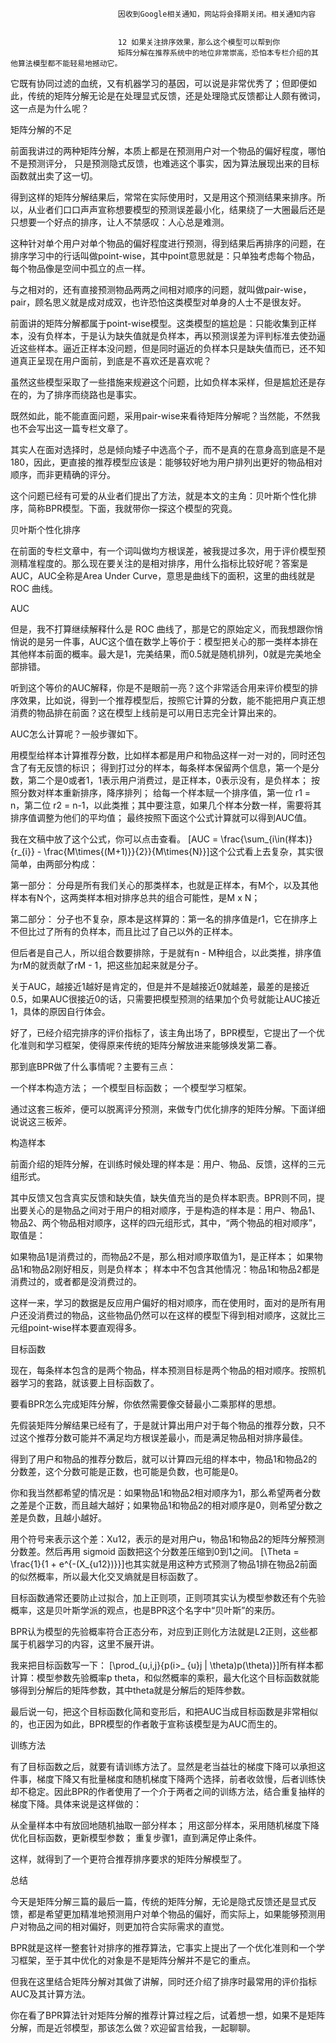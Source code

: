 
                            
                            因收到Google相关通知，网站将会择期关闭。相关通知内容
                            
                            
                            12 如果关注排序效果，那么这个模型可以帮到你
                            矩阵分解在推荐系统中的地位非常崇高，恐怕本专栏介绍的其他算法模型都不能轻易地撼动它。

它既有协同过滤的血统，又有机器学习的基因，可以说是非常优秀了；但即便如此，传统的矩阵分解无论是在处理显式反馈，还是处理隐式反馈都让人颇有微词，这一点是为什么呢？

矩阵分解的不足

前面我讲过的两种矩阵分解，本质上都是在预测用户对一个物品的偏好程度，哪怕不是预测评分， 只是预测隐式反馈，也难逃这个事实，因为算法展现出来的目标函数就出卖了这一切。

得到这样的矩阵分解结果后，常常在实际使用时，又是用这个预测结果来排序。所以，从业者们口口声声宣称想要模型的预测误差最小化，结果绕了一大圈最后还是只想要一个好点的排序，让人不禁感叹：人心总是难测。

这种针对单个用户对单个物品的偏好程度进行预测，得到结果后再排序的问题，在排序学习中的行话叫做point-wise，其中point意思就是：只单独考虑每个物品，每个物品像是空间中孤立的点一样。

与之相对的，还有直接预测物品两两之间相对顺序的问题，就叫做pair-wise，pair，顾名思义就是成对成双，也许恐怕这类模型对单身的人士不是很友好。

前面讲的矩阵分解都属于point-wise模型。这类模型的尴尬是：只能收集到正样本，没有负样本，于是认为缺失值就是负样本，再以预测误差为评判标准去使劲逼近这些样本。逼近正样本没问题，但是同时逼近的负样本只是缺失值而已，还不知道真正呈现在用户面前，到底是不喜欢还是喜欢呢？

虽然这些模型采取了一些措施来规避这个问题，比如负样本采样，但是尴尬还是存在的，为了排序而绕路也是事实。

既然如此，能不能直面问题，采用pair-wise来看待矩阵分解呢？当然能，不然我也不会写出这一篇专栏文章了。

其实人在面对选择时，总是倾向矮子中选高个子，而不是真的在意身高到底是不是180，因此，更直接的推荐模型应该是：能够较好地为用户排列出更好的物品相对顺序，而非更精确的评分。

这个问题已经有可爱的从业者们提出了方法，就是本文的主角：贝叶斯个性化排序，简称BPR模型。下面，我就带你一探这个模型的究竟。

贝叶斯个性化排序

在前面的专栏文章中，有一个词叫做均方根误差，被我提过多次，用于评价模型预测精准程度的。那么现在要关注的是相对排序，用什么指标比较好呢？答案是AUC，AUC全称是Area Under Curve，意思是曲线下的面积，这里的曲线就是 ROC 曲线。

AUC

但是，我不打算继续解释什么是 ROC 曲线了，那是它的原始定义，而我想跟你悄悄说的是另一件事，AUC这个值在数学上等价于：模型把关心的那一类样本排在其他样本前面的概率。最大是1，完美结果，而0.5就是随机排列，0就是完美地全部排错。

听到这个等价的AUC解释，你是不是眼前一亮？这个非常适合用来评价模型的排序效果，比如说，得到一个推荐模型后，按照它计算的分数，能不能把用户真正想消费的物品排在前面？这在模型上线前是可以用日志完全计算出来的。

AUC怎么计算呢？一般步骤如下。


用模型给样本计算推荐分数，比如样本都是用户和物品这样一对一对的，同时还包含了有无反馈的标识；
得到打过分的样本，每条样本保留两个信息，第一个是分数，第二个是0或者1，1表示用户消费过，是正样本，0表示没有，是负样本；
按照分数对样本重新排序，降序排列；
给每一个样本赋一个排序值，第一位 r1 = n，第二位 r2 = n-1，以此类推；其中要注意，如果几个样本分数一样，需要将其排序值调整为他们的平均值；
最终按照下面这个公式计算就可以得到AUC值。


我在文稿中放了这个公式，你可以点击查看。
\[AUC = \\frac{\\sum_{i\\in(样本)}{r_{i}} - \\frac{M\\times{(M+1)}}{2}}{M\\times{N}}\]这个公式看上去复杂，其实很简单，由两部分构成：

第一部分： 分母是所有我们关心的那类样本，也就是正样本，有M个，以及其他样本有N个，这两类样本相对排序总共的组合可能性，是M x N；

第二部分： 分子也不复杂，原本是这样算的：第一名的排序值是r1，它在排序上不但比过了所有的负样本，而且比过了自己以外的正样本。

但后者是自己人，所以组合数要排除，于是就有n - M种组合，以此类推，排序值为rM的就贡献了rM - 1，把这些加起来就是分子。

关于AUC，越接近1越好是肯定的，但是并不是越接近0就越差，最差的是接近0.5，如果AUC很接近0的话，只需要把模型预测的结果加个负号就能让AUC接近1，具体的原因自行体会。

好了，已经介绍完排序的评价指标了，该主角出场了，BPR模型，它提出了一个优化准则和学习框架，使得原来传统的矩阵分解放进来能够焕发第二春。

那到底BPR做了什么事情呢？主要有三点：


一个样本构造方法；
一个模型目标函数；
一个模型学习框架。


通过这套三板斧，便可以脱离评分预测，来做专门优化排序的矩阵分解。下面详细说说这三板斧。

构造样本

前面介绍的矩阵分解，在训练时候处理的样本是：用户、物品、反馈，这样的三元组形式。

其中反馈又包含真实反馈和缺失值，缺失值充当的是负样本职责。BPR则不同，提出要关心的是物品之间对于用户的相对顺序，于是构造的样本是：用户、物品1、物品2、两个物品相对顺序，这样的四元组形式，其中，“两个物品的相对顺序”，取值是：


如果物品1是消费过的，而物品2不是，那么相对顺序取值为1，是正样本；
如果物品1和物品2刚好相反，则是负样本；
样本中不包含其他情况：物品1和物品2都是消费过的，或者都是没消费过的。


这样一来，学习的数据是反应用户偏好的相对顺序，而在使用时，面对的是所有用户还没消费过的物品，这些物品仍然可以在这样的模型下得到相对顺序，这就比三元组point-wise样本要直观得多。

目标函数

现在，每条样本包含的是两个物品，样本预测目标是两个物品的相对顺序。按照机器学习的套路，就该要上目标函数了。

要看BPR怎么完成矩阵分解，你依然需要像交替最小二乘那样的思想。

先假装矩阵分解结果已经有了，于是就计算出用户对于每个物品的推荐分数，只不过这个推荐分数可能并不满足均方根误差最小，而是满足物品相对排序最佳。

得到了用户和物品的推荐分数后，就可以计算四元组的样本中，物品1和物品2的分数差，这个分数可能是正数，也可能是负数，也可能是0。

你和我当然都希望的情况是：如果物品1和物品2相对顺序为1，那么希望两者分数之差是个正数，而且越大越好；如果物品1和物品2的相对顺序是0，则希望分数之差是负数，且越小越好。

用个符号来表示这个差：Xu12，表示的是对用户u，物品1和物品2的矩阵分解预测分数差。然后再用 sigmoid 函数把这个分数差压缩到0到1之间。
\[\\Theta = \\frac{1}{1 + e^{-(X_{u12})}}\]也其实就是用这种方式预测了物品1排在物品2前面的似然概率，所以最大化交叉熵就是目标函数了。

目标函数通常还要防止过拟合，加上正则项，正则项其实认为模型参数还有个先验概率，这是贝叶斯学派的观点，也是BPR这个名字中“贝叶斯”的来历。

BPR认为模型的先验概率符合正态分布，对应到正则化方法就是L2正则，这些都属于机器学习的内容，这里不展开讲。

我来把目标函数写一下：
\[\\prod_{u,i,j}{p(i>_ {u}j | \\theta)p(\\theta)}\]所有样本都计算：模型参数先验概率p theta，和似然概率的乘积，最大化这个目标函数就能够得到分解后的矩阵参数，其中theta就是分解后的矩阵参数。

最后说一句，把这个目标函数化简和变形后，和把AUC当成目标函数是非常相似的，也正因为如此，BPR模型的作者敢于宣称该模型是为AUC而生的。

训练方法

有了目标函数之后，就要有请训练方法了。显然是老当益壮的梯度下降可以承担这件事，梯度下降又有批量梯度和随机梯度下降两个选择，前者收敛慢，后者训练快却不稳定。因此BPR的作者使用了一个介于两者之间的训练方法，结合重复抽样的梯度下降。具体来说是这样做的：


从全量样本中有放回地随机抽取一部分样本；
用这部分样本，采用随机梯度下降优化目标函数，更新模型参数；
重复步骤1，直到满足停止条件。


这样，就得到了一个更符合推荐排序要求的矩阵分解模型了。

总结

今天是矩阵分解三篇的最后一篇，传统的矩阵分解，无论是隐式反馈还是显式反馈，都是希望更加精准地预测用户对单个物品的偏好，而实际上，如果能够预测用户对物品之间的相对偏好，则更加符合实际需求的直觉。

BPR就是这样一整套针对排序的推荐算法，它事实上提出了一个优化准则和一个学习框架，至于其中优化的对象是不是矩阵分解并不是它的重点。

但我在这里结合矩阵分解对其做了讲解，同时还介绍了排序时最常用的评价指标AUC及其计算方法。

你在看了BPR算法针对矩阵分解的推荐计算过程之后，试着想一想，如果不是矩阵分解，而是近邻模型，那该怎么做？欢迎留言给我，一起聊聊。



                        
                        
                            